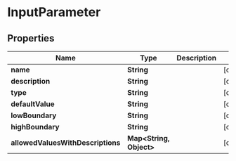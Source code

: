 
# InputParameter

## Properties
Name | Type | Description | Notes
------------ | ------------- | ------------- | -------------
**name** | **String** |  |  [optional]
**description** | **String** |  |  [optional]
**type** | **String** |  |  [optional]
**defaultValue** | **String** |  |  [optional]
**lowBoundary** | **String** |  |  [optional]
**highBoundary** | **String** |  |  [optional]
**allowedValuesWithDescriptions** | **Map&lt;String, Object&gt;** |  |  [optional]



